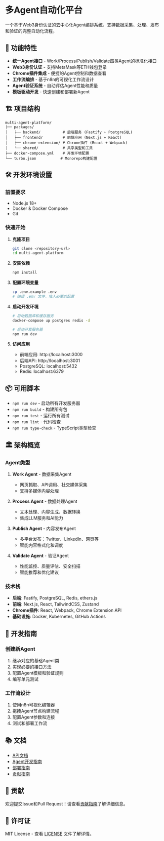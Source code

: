 # 多Agent自动化平台

一个基于Web3身份认证的去中心化Agent编排系统，支持数据采集、处理、发布和验证的完整自动化流程。

## 🚀 功能特性

- **统一Agent接口** - Work/Process/Publish/Validate四类Agent的标准化接口
- **Web3身份认证** - 支持MetaMask等ETH钱包登录
- **Chrome插件集成** - 便捷的Agent控制和数据查看
- **工作流编排** - 基于n8n的可视化工作流设计
- **Agent验证系统** - 自动评估Agent性能和质量
- **模板驱动开发** - 快速创建和部署新Agent

## 🏗️ 项目结构

```
multi-agent-platform/
├── packages/
│   ├── backend/          # 后端服务 (Fastify + PostgreSQL)
│   ├── frontend/         # 前端应用 (Next.js + React)
│   ├── chrome-extension/ # Chrome插件 (React + Webpack)
│   └── shared/           # 共享类型和工具
├── docker-compose.yml    # 开发环境配置
└── turbo.json           # Monorepo构建配置
```

## 🛠️ 开发环境设置

### 前置要求

- Node.js 18+
- Docker & Docker Compose
- Git

### 快速开始

1. **克隆项目**
   ```bash
   git clone <repository-url>
   cd multi-agent-platform
   ```

2. **安装依赖**
   ```bash
   npm install
   ```

3. **配置环境变量**
   ```bash
   cp .env.example .env
   # 编辑 .env 文件，填入必要的配置
   ```

4. **启动开发环境**
   ```bash
   # 启动数据库和缓存服务
   docker-compose up postgres redis -d
   
   # 启动开发服务器
   npm run dev
   ```

5. **访问应用**
   - 前端应用: http://localhost:3000
   - 后端API: http://localhost:3001
   - PostgreSQL: localhost:5432
   - Redis: localhost:6379

## 📦 可用脚本

- `npm run dev` - 启动所有开发服务器
- `npm run build` - 构建所有包
- `npm run test` - 运行所有测试
- `npm run lint` - 代码检查
- `npm run type-check` - TypeScript类型检查

## 🏛️ 架构概览

### Agent类型

1. **Work Agent** - 数据采集Agent
   - 网页抓取、API调用、社交媒体采集
   - 支持多媒体内容处理

2. **Process Agent** - 数据处理Agent
   - 文本处理、内容生成、数据转换
   - 集成LLM服务和AI能力

3. **Publish Agent** - 内容发布Agent
   - 多平台发布：Twitter、LinkedIn、网页等
   - 智能内容格式化和调度

4. **Validate Agent** - 验证Agent
   - 性能监控、质量评估、安全扫描
   - 智能推荐和优化建议

### 技术栈

- **后端**: Fastify, PostgreSQL, Redis, ethers.js
- **前端**: Next.js, React, TailwindCSS, Zustand
- **Chrome插件**: React, Webpack, Chrome Extension API
- **基础设施**: Docker, Kubernetes, GitHub Actions

## 🔧 开发指南

### 创建新Agent

1. 继承对应的基础Agent类
2. 实现必要的接口方法
3. 配置Agent模板和验证规则
4. 编写单元测试

### 工作流设计

1. 使用n8n可视化编辑器
2. 拖拽Agent节点构建流程
3. 配置Agent参数和连接
4. 测试和部署工作流

## 📚 文档

- [API文档](./docs/api.md)
- [Agent开发指南](./docs/agent-development.md)
- [部署指南](./docs/deployment.md)
- [贡献指南](./docs/contributing.md)

## 🤝 贡献

欢迎提交Issue和Pull Request！请查看[贡献指南](./docs/contributing.md)了解详细信息。

## 📄 许可证

MIT License - 查看 [LICENSE](./LICENSE) 文件了解详情。
